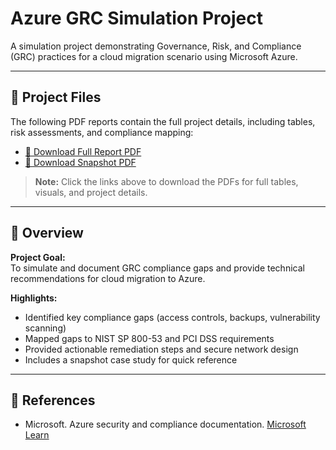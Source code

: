 # Azure GRC Simulation Project

A simulation project demonstrating Governance, Risk, and Compliance (GRC) practices for a cloud migration scenario using Microsoft Azure.

---

## 📂 Project Files

The following PDF reports contain the full project details, including tables, risk assessments, and compliance mapping:

- [📄 Download Full Report PDF](docs/report.pdf)  
- [📄 Download Snapshot PDF](docs/snapshot.pdf)  

> **Note:** Click the links above to download the PDFs for full tables, visuals, and project details.

---

## 📘 Overview

**Project Goal:**  
To simulate and document GRC compliance gaps and provide technical recommendations for cloud migration to Azure.

**Highlights:**
- Identified key compliance gaps (access controls, backups, vulnerability scanning)
- Mapped gaps to NIST SP 800-53 and PCI DSS requirements
- Provided actionable remediation steps and secure network design
- Includes a snapshot case study for quick reference

---

## 📖 References

- Microsoft. Azure security and compliance documentation. [Microsoft Learn](https://learn.microsoft)
